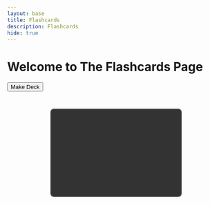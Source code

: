 ```yaml
---
layout: base
title: Flashcards
description: Flashcards
hide: true
---
```


# Welcome to The Flashcards Page

<style>
  .deck-container {
    display: flex;
    flex-wrap: wrap;
    gap: 10px;
    margin-top: 20px;
  }

  .deck {
    width: 200px;
    height: 100px;
    border-radius: 8px;
    text-align: center;
    display: flex;
    flex-direction: column;
    justify-content: center;
    align-items: center;
    cursor: pointer;
    background-color: #444;
    color: white;
    transition: transform 0.3s ease;
    border: 2px solid #555;
  }

  .deck:hover {
    transform: scale(1.05);
    background-color: #555;
  }

  .hidden {
    display: none;
  }

  #add-deck-form {
    margin-bottom: 20px;
  }

  .form-group {
    margin-bottom: 10px;
  }

  .flashcard-container {
    display: flex;
    flex-direction: column;
    align-items: center;
    margin-top: 20px;
  }

  .flashcard {
    width: 300px;
    height: 200px;
    border-radius: 8px;
    text-align: center;
    display: flex;
    flex-direction: column;
    justify-content: center;
    align-items: center;
    cursor: pointer;
    background-color: #333;
    color: white;
    border: 2px solid #444;
    margin-bottom: 10px;
  }

  .flashcard:hover {
    background-color: #444;
  }
</style>

<div id="flashcard-app">
  <button id="create-deck-btn">Make Deck</button>
  <div id="add-deck-form" class="hidden">
    <div id="deck-info-phase">
      <div class="form-group">
        <label for="deck-title">Deck Title:</label>
        <input type="text" id="deck-title" placeholder="Enter deck title">
      </div>
      <div class="form-group">
        <label for="class-select">Class:</label>
        <select id="class-select">
          <option value="1">1</option>
          <option value="2">2</option>
          <option value="3">3</option>
          <option value="4">4</option>
          <option value="5">5</option>
        </select>
      </div>
      <button id="next-phase-btn">Next</button>
    </div>
    <div id="question-phase" class="hidden">
      <div class="form-group">
        <label for="question">Question:</label>
        <input type="text" id="question" placeholder="Enter question">
      </div>
      <div class="form-group">
        <label for="answer">Answer:</label>
        <input type="text" id="answer" placeholder="Enter answer">
      </div>
      <button id="add-card-btn">Add Flashcard</button>
      <button id="finish-deck-btn">Finish Deck</button>
    </div>
  </div>

  <div class="deck-container" id="deck-container"></div>
  <div class="flashcard-container hidden" id="flashcard-container">
    <div class="flashcard hidden" id="flashcard"></div>
    <button id="next-card-btn" class="hidden">Next Card</button>
  </div>
</div>

<script>
  const createDeckBtn = document.getElementById('create-deck-btn');
  const addDeckForm = document.getElementById('add-deck-form');
  const deckInfoPhase = document.getElementById('deck-info-phase');
  const questionPhase = document.getElementById('question-phase');
  const deckContainer = document.getElementById('deck-container');
  const flashcardContainer = document.getElementById('flashcard-container');
  const flashcard = document.getElementById('flashcard');
  const nextCardBtn = document.getElementById('next-card-btn');

  let decks = []; // Array to store all decks
  let currentDeck = null; // Deck currently being viewed
  let currentCardIndex = 0; // Index of the current card being viewed

  // Show deck creation form
  createDeckBtn.addEventListener('click', () => {
    addDeckForm.classList.remove('hidden');
    deckInfoPhase.classList.remove('hidden');
    questionPhase.classList.add('hidden');
  });

  // Proceed to question creation phase
  document.getElementById('next-phase-btn').addEventListener('click', () => {
    const deckTitle = document.getElementById('deck-title').value.trim();
    const className = document.getElementById('class-select').value;

    if (deckTitle && className) {
      currentDeck = { title: deckTitle, class: className, cards: [] };
      decks.push(currentDeck);
      deckInfoPhase.classList.add('hidden');
      questionPhase.classList.remove('hidden');
    } else {
      alert('Please provide a deck title and select a class.');
    }
  });

  // Add a flashcard to the current deck
  document.getElementById('add-card-btn').addEventListener('click', () => {
    const question = document.getElementById('question').value.trim();
    const answer = document.getElementById('answer').value.trim();

    if (question && answer) {
      currentDeck.cards.push({ question, answer });
      document.getElementById('question').value = '';
      document.getElementById('answer').value = '';
    } else {
      alert('Please provide a question and an answer.');
    }
  });

  // Finish creating the deck
  document.getElementById('finish-deck-btn').addEventListener('click', () => {
    addDeckForm.classList.add('hidden');
    displayDeck(currentDeck);
  });

  // Display the deck in the deck container
  function displayDeck(deck) {
    const deckElement = document.createElement('div');
    deckElement.classList.add('deck');
    deckElement.innerHTML = `
      <h3>${deck.title}</h3>
      <button class="open-deck-btn">Open Deck</button>
    `;

    deckElement.querySelector('.open-deck-btn').addEventListener('click', () => {
      openDeck(deck);
    });

    deckContainer.appendChild(deckElement);
  }

  // Open the deck and show flashcards
  function openDeck(deck) {
    currentDeck = deck;
    currentCardIndex = 0;
    showFlashcard(deck.cards[currentCardIndex]);
    flashcardContainer.classList.remove('hidden');
    deckContainer.classList.add('hidden');
    nextCardBtn.classList.remove('hidden');
  }

  // Show the current flashcard
  function showFlashcard(card) {
    flashcard.textContent = card.question;
    flashcard.classList.remove('hidden');
    flashcard.onclick = () => {
      flashcard.textContent =
        flashcard.textContent === card.question ? card.answer : card.question;
    };
  }

  // Show the next card
  nextCardBtn.addEventListener('click', () => {
    if (currentDeck.cards.length > 0) {
      currentCardIndex = (currentCardIndex + 1) % currentDeck.cards.length;
      showFlashcard(currentDeck.cards[currentCardIndex]);
    }
  });
</script>
